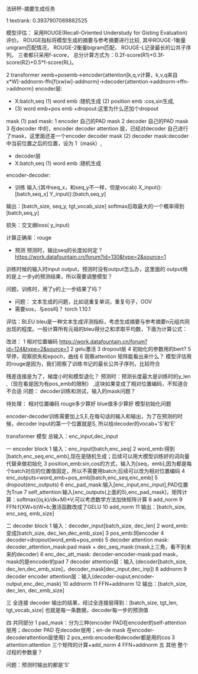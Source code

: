 法研杯-摘要生成任务

1 textrank:
0.3937907069882525


模型评估：
采用ROUGE(Recall-Oriented Understudy for Gisting Evaluation)评价。
ROUGE指标将模型生成的摘要与参考摘要进行比较,
其中ROUGE-1衡量unigram匹配情况，
ROUGE-2衡量bigram匹配，
ROUGE-L记录最长的公共子序列。
三者都只采用f-score，
总分计算方式为：0.2f-score(R1)+0.3f-score(R2)+0.5*f-score(RL)。

2 transformer
xemb+posemb->encoder{attention[k,q,v计算，k,v,q来自x*W]-addnorm-ffn[f(xw)w]-addnorm}->decoder{attention->addnorm->ffn->addnorm}
encoder层:
- X:batch,seq
  (1) word emb :随机生成
  (2) position emb :cos,sin生成,
- (3) word emb+pos emb +dropout:这里为什么还加个dropout


mask
(1) pad mask:
   1 encoder 自己的PAD mask
   2 decoder 自己的PAD mask
   3 在decoder 中的，encoder decoder attention 层，已经对decoder 自己进行了mask，这里面还差一个encoder decoder mask
(2) decoder mask:decoder 中当前位置之后的位置，设为 1（mask）,

- decoder层
- X:batch,seq
  (1) word emb :随机生成


encoder-decoder:

- 训练
输入:(其中seq_x，和seq_y不一样，但是vocab)
X_input():[batch,seq_x]
Y_input():[batch,seq_y]

输出：[batch_size, seq_y, tgt_vocab_size] softmax后取最大的一个概率得到 [batch,seq_y]

损失：交叉熵loss( y_input)

计算正确率：rouge

- 预测
预测时，输出seq的长度如何定？
https://work.datafountain.cn/forum?id=130&type=2&source=1
  
训练时候的输入时input output，预测时没有output怎么办，这里面的
output用的是上一步y的预测结果，所以需要调整模型？


问题，训练时，用了y的上一步结果了吗？
- 问题：
文本生成的问题，比如说重复单词，重复句子，OOV
- 需要sos，与eos吗？
torch	1.10.1

评估：BLEU bleu是一种文本生成评测指标，考虑生成摘要与参考摘要n元组共同出现的程度。一般计算所有元祖的bleu得分之和求取平均数，下面为计算公式：

改进：
1 相对位置编码
https://work.datafountain.cn/forum?id=124&type=2&source=1
2 gelu激活
3 dropout层
4 初始化的参数用的bert?
5 早停，观察损失和epoch，曲线
6 观察attention 矩阵能看出来什么？
模型评估用的rouge是因为，我们观察了训练书记的最长公共子序列，比较符合

残差连接是为了，梯度小时和模型退化？
预测时：预测长度最大是训练时的y_len ,（现在看是因为有pos_emb的限制）
,这块如果变成了相对位置编码，不知道合不合适
问题：
decoder训练和测试，输入的mask问题？

待处理：
相对位置编码
rouge多少算好
blue值多少算好
模型初始化问题

encoder-decoder训练需要加上S,E,在每句话的输入和输出，为了在预测的时候，decoder
input的第一个位置就是S,
所以给decoder的vocab+'S'和'E'

transformer 模型
总输入：enc_input,dec_input

一 encoder block
1 输入：enc_input[batch,enc_seq]
2 word_emb:得到[batch,enc_seq,enc_emb],现在是随机生成；后续可以用大模型训练好的词向量代替来做初始化
3 position_emb:sin,cos的方式，输入为[seq，emb],因为都是每个batch对应的位置值固定，所以不需要用batch;后续可以改为相对位置编码
4 enc_outputs=word_emb+pos_emb[batch,enc_seq,enc_emb]
5 dropout(enc_outputs)
6 enc_pad_mask:输入[enc_input,enc_input],PAD位置为True
7 self_attention:输入[enc_outputs(上面的5),enc_pad_mask]，矩阵计算：softmax((q,k)/dk+M)*V;可以考虑数学方法加快矩阵计算
8 add_norm
9 FFN:f(XW+b)W+b;激活函数改成了GELU
10 add_norm
11 输出：[batch_size, enc_seq, emb_size]

二 decoder block
1 输入：decoder_input[batch_size, dec_len]
2 word_emb:变成[batch_size, dec_len,dec_emb_size]
3 pos_emb:同encoder
4 decoder=dropout(word_emb+pos_emb)
5 decoder attention mask:
decoder_attention_mask:pad mask + dec_seq_mask:(mask上三角，看不到未来的decoder)
6 enc_dec_att_mask:
decoder-encoder-mask:pad mask，mask的是encoder的pad
7 decoder attention层：输入 (decoder[batch_size, dec_len,dec_emb_size]，decoder_mask[dec_input,dec_inp])
8 addnorm
9 decoder encoder attention层：输入(decoder-ouput,encoder-output,enc_dec_mask)
10 addnorm
11 FFN+addnorm
12 输出：[batch_size, dec_len, dec_emb_size]

三 全连接
decoder 输出的结果，经过全连接层得到：[batch_size, tgt_len, tgt_vocab_size]
也就是每一条数据，decoder每一步的预测值

四 共同部分
1 pad_mask：分为三种(encoder PAD在encoder的self-attention 层用；decoder PAD 在decoder层用；en-de mask 在encoder-decoderattention层使用)
2 pos_emb:encoder和decoder都是用的cos
3 attention:attention 三个矩阵的计算+add_norm
4 FFN+addnorm
五 其他
整个过程的参数量？

问题：预测时输出的都是'S'